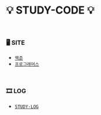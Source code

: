 # 💡 STUDY-CODE 💡

<br/>

### 🖥 SITE
  - [`백준`](https://www.acmicpc.net/problemset?sort=ac_desc&algo=175)
  - [`프로그래머스`](https://school.programmers.co.kr/learn/challenges?tab=all_challenges)

<br/>

### 🎞 LOG
  - [`STUDY-LOG`](https://github.com/soooving/study-log)
